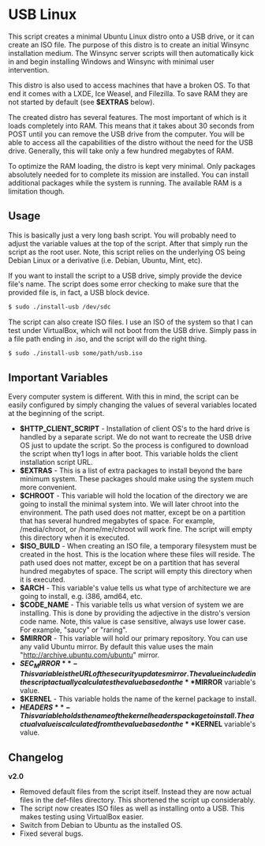 USB Linux
=========

This script creates a minimal Ubuntu Linux distro onto a USB drive, or it can
create an ISO file. The purpose of this distro is to create an initial
Winsync installation medium. The Winsync server scripts will then automatically
kick in and begin installing Windows and Winsync with minimal user intervention.

This distro is also used to access machines that have a broken OS. To that end
it comes with a LXDE, Ice Weasel, and Filezilla. To save RAM they are not
started by default (see **$EXTRAS** below).

The created distro has several features. The most important of which is it
loads completely into RAM. This means that it takes about 30 seconds from
POST until you can remove the USB drive from the computer. You will be able
to access all the capabilities of the distro without the need for the USB
drive. Generally, this will take only a few hundred megabytes of RAM.

To optimize the RAM loading, the distro is kept very minimal. Only packages
absolutely needed for to complete its mission are installed. You can install
additional packages while the system is running. The available RAM is a
limitation though.

Usage
-----

This is basically just a very long bash script. You will probably need to
adjust the variable values at the top of the script. After that simply run
the script as the root user. Note, this script relies on the underlying OS being
Debian Linux or a derivative (i.e. Debian, Ubuntu, Mint, etc).

If you want to install the script to a USB drive, simply provide the device
file's name. The script does some error checking to make sure that the provided
file is, in fact, a USB block device.

```bash
$ sudo ./install-usb /dev/sdc
```

The script can also create ISO files. I use an ISO of the system so that I
can test under VirtualBox, which will not boot from the USB drive.
Simply pass in a file path ending in .iso, and the script will do the right
thing.

```bash
$ sudo ./install-usb some/path/usb.iso
```

Important Variables
-------------------

Every computer system is different. With this in mind, the script can be easily
configured by simply changing the values of several variables located at the
beginning of the script.

* **$HTTP_CLIENT_SCRIPT** - Installation of client OS's to the hard drive is
handled by a separate script. We do not want to recreate the USB drive OS just
to update the script. So the process is configured to download the script
when tty1 logs in after boot. This variable holds the client installation
script URL.
* **$EXTRAS** - This is a list of extra packages to install beyond the bare
minimum system. These packages should make using the system much more
convenient.
* **$CHROOT** - This variable will hold the location of the directory we are
going to install the minimal system into. We will later chroot into the
environment. The path used does not matter, except be on a partition that has
several hundred megabytes of space. For example, /media/chroot, or
/home/me/chroot will work fine. The script will empty this directory when it
is executed.
* **$ISO_BUILD** - When creating an ISO file, a temporary filesystem must be
created in the host. This is the location where these files will reside. The
path used does not matter, except be on a partition that has several hundred
megabytes of space. The script will empty this directory when it is executed.
* **$ARCH** - This variable's value tells us what type of architecture we are
going to install, e.g. i386, amd64, etc.
* **$CODE_NAME** - This variable tells us what version of system we are
installing. This is done by providing the adjective in the distro's version
code name. Note, this value is case sensitive, always use lower case. For
example, "saucy" or "raring".
* **$MIRROR** - This variable will hold our primary repository. You can
use any valid Ubuntu mirror. By default this value uses the main
"http://archive.ubuntu.com/ubuntu" mirror.
* **$SEC_MIRROR** - This variable is the URL of the security updates mirror. The
value included in the script actually calculates the value based on the
**$MIRROR** variable's value.
* **$KERNEL** - This variable holds the name of the kernel package to install.
* **$HEADERS** - This variable holds the name of the kernel headers package to
install. The actual value is calculated from the value based on the
**$KERNEL** variable's value.

Changelog
---------

**v2.0**
* Removed default files from the script itself. Instead they are now actual
files in the def-files directory. This shortened the script up considerably.
* The script now creates ISO files as well as installing onto a USB. This makes
testing using VirtualBox easier.
* Switch from Debian to Ubuntu as the installed OS.
* Fixed several bugs.
